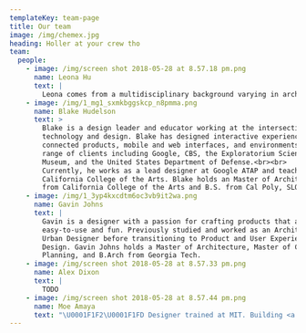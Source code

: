```yaml
---
templateKey: team-page
title: Our team
image: /img/chemex.jpg
heading: Holler at your crew tho
team:
  people:
    - image: /img/screen shot 2018-05-28 at 8.57.18 pm.png
      name: Leona Hu
      text: |
        Leona comes from a multidisciplinary background varying in architecture, digital product development and design. After working at tech giants like SAP labs, Apple, and Autodesk,  she dabbled in entrepreneurship in the past two years founding a  startup, Airgora.<br><br>Leona currently leads the product design for Netflix’s Studio Finance Engineering team to help Netflix scale as the largest studio in history with $8+ billion annual investment in creative content.
    - image: /img/1_mg1_sxmkbggskcp_n8pmma.png
      name: Blake Hudelson
      text: >
        Blake is a design leader and educator working at the intersection of
        technology and design. Blake has designed interactive experiences,
        connected products, mobile and web interfaces, and environments for a
        range of clients including Google, CBS, the Exploratorium Science
        Museum, and the United States Department of Defense.<br><br>
        Currently, he works as a lead designer at Google ATAP and teaches at
        California College of the Arts. Blake holds an Master of Architecture
        from California College of the Arts and B.S. from Cal Poly, SLO.
    - image: /img/1_3yp4kxcdtm6oc3vb9it2wa.png
      name: Gavin Johns
      text: |
        Gavin is a designer with a passion for crafting products that are
        easy-to-use and fun. Previously studied and worked as an Architect and
        Urban Designer before transitioning to Product and User Experience
        Design. Gavin Johns holds a Master of Architecture, Master of City
        Planning, and B.Arch from Georgia Tech.
    - image: /img/screen shot 2018-05-28 at 8.57.33 pm.png
      name: Alex Dixon
      text: |
        TODO
    - image: /img/screen shot 2018-05-28 at 8.57.44 pm.png
      name: Moe Amaya
      text: "\U0001F1F2\U0001F1FD Designer trained at MIT. Building <a href=\"http://monograph.io\">Monograph</a> a project management software for architects. Previously worked with IDEO, Spoke, and Teespring."
---
```


